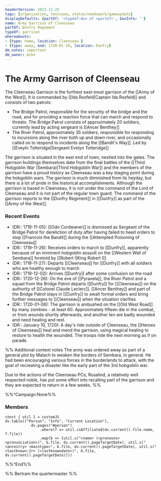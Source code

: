 ```yaml
---
headerVersion: 2023.11.25
tags: [organization, testcase, status/needswork/gameupdate]
displayDefaults: {partOf: '<typeof:Au> of <partof>', boxInfo: ''}
name: Army Garrison of Cleenseau
partOf: Dunfry Regiment
typeOf: garrison
whereabouts:
- {type: home, location: Cleenseau }
- {type: away, end: 1720-01-10, location: Dunfry}
dm_notes: important
dm_owner: mike
---
```

# The Army Garrison of Cleenseau

The Cleenseau Garrison is the furthest east-most garrison of the [[Army of the West]]. It is commanded by [[Ida Rosfeld|Captain Ida Rosfeld]] and consists of two patrols:

* The Bridge Patrol, responsible for the security of the bridge and the road, and for providing a reaction force that can march and respond to threats. The Bridge Patrol consists of approximately 20 soldiers, currently lead by acting sergeant is [[Ancer Benthey]]
* The River Patrol, approximately 35 soldiers, responsible for responding to incursions along the river both up and down river, and occasionally called on to respond to incidents along the [[Bandit's Way]]. Led by [[Eveyln Totteridge|Sergeant Evelyn Totteridge]]

The garrison is situated in the east end of town, nestled into the gates. The garrison buildings themselves date from the final battles of the [[Third Hobgoblin War (Sembara)|Third Hobgoblin War]] and the members of the garrison have a proud history as Cleenseau was a key staging point during the hobgoblin wars. The garrison is much diminished from its heyday, but there is a lot of pride in the historical accomplishments.  Although the garrison is based in Cleenseau, it is not under the command of the Lord of Cleenseau and it is not part of the regular town guard. The command of the garrison reports to the [[Dunfry Regiment]] in [[Dunfry]] as part of the [[Army of the West]].
### Recent Events

* (DR:: 1719-11-05): [[Odo Cordwaner]] is dismissed as Sergeant of the Bridge Patrol for dereliction of duty after having failed to heed orders to stop [[Francois the Bandit]] during the [[Attempted Poisoning of Cleenseau]]
* (DR:: 1719-11-26): Receives orders to march to [[Dunfry]], apparently because of an imminent hobgoblin assault on the [[Western Wall of Sembara]] foretold by [[Robert I|King Robert I]]
* (DR:: 1719-11-27): Departs [[Cleenseau]] for [[Dunfry]] with all soldiers who are healthy enough to march
* (DR:: 1719-12-02): Arrives [[Dunfry]] after some confusion on the road
* (DR:: 1720-12-26): On the eve of [[Pyravela]], the River Patrol and a squad from the Bridge Patrol departs [[Dunfry]] for [[Cleenseau]] on the authority of [[Colonel Claude Leclerc]]. [[Ancer Benthey]] and part of the Bridge Patrol stays in [[Dunfry]] to await formal orders and bring further messages to [[Cleenseau]] when the situation clarifies
* (DR:: 1720-01-06): The garrison is ambushed on the [[Old West Road]] by many zombies - at least 60. Approximately fifteen die in the combat, or from wounds shortly afterwards, and another ten are badly wounded and need healing and rest.
* (DR:: January 10, 1720): A day's ride outside of Cleenseau, the [[Heroes of Cleenseau]] heal and mend the garrison, using magical healing to restore to health the wounded. The troops ride the next morning as if on parade.

%% Additional context notes
The army was ordered away as part of a general plot by Malach to weaken the borders of Sembara, in general. He had been encouraging various forces in the borderlands to attack, with the goal of recreating a disaster like the early part of the 3rd hobgoblin war.

Due to the actions of the Cleenseau PCs, Rosalind, a relatively well respected noble, has put some effort into recalling part of the garrison and they are expected to return in a few weeks.
%%

%%^Campaign:None%%
### Members

```dataviewjs
const { util } = customJS
dv.table(["Person", "Info", "Current Location"], 
			dv.pages("#person")
				.where(f => util.isAffiliated(dv.current().file.name, f.file))
				.map(b => [util.s("<name> (<pronouns> <pronunciation>)", b.file, dv.current().pageTargetDate), util.s("<ancestry> <maintype>", b.file, dv.current().pageTargetDate), util.s("<lastknown:2r> (<lastknowndate>)", b.file, dv.current().pageTargetDate)]))
```
%%^End%%

%% Bertram the quartermaster %%